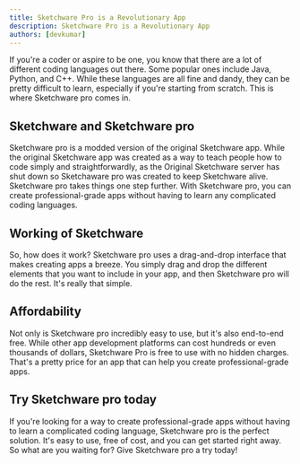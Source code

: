 ```yaml
---
title: Sketchware Pro is a Revolutionary App
description: Sketchware Pro is a Revolutionary App
authors: [devkumar]
---
```


If you're a coder or aspire to be one, you know that there are a lot of different coding languages out there. Some popular ones include Java, Python, and C++. While these languages are all fine and dandy, they can be pretty difficult to learn, especially if you're starting from scratch. This is where Sketchware pro comes in.
<!--truncate-->
## Sketchware and Sketchware pro

Sketchware pro is a modded version of the original Sketchware app. While the original Sketchware app was created as a way to teach people how to code simply and straightforwardly, as the Original Sketchware server has shut down so Sketchaware pro was created to keep Sketchware alive. Sketchware pro takes things one step further. With Sketchware pro, you can create professional-grade apps without having to learn any complicated coding languages.

## Working of Sketchware

So, how does it work? Sketchware pro uses a drag-and-drop interface that makes creating apps a breeze. You simply drag and drop the different elements that you want to include in your app, and then Sketchware pro will do the rest. It's really that simple.

## Affordability

Not only is Sketchware pro incredibly easy to use, but it's also end-to-end free. While other app development platforms can cost hundreds or even thousands of dollars, Sketchware Pro is free to use with no hidden charges. That's a pretty price for an app that can help you create professional-grade apps.

## Try Sketchware pro today

If you're looking for a way to create professional-grade apps without having to learn a complicated coding language, Sketchware pro is the perfect solution. It's easy to use, free of cost, and you can get started right away. So what are you waiting for? Give Sketchware pro a try today!